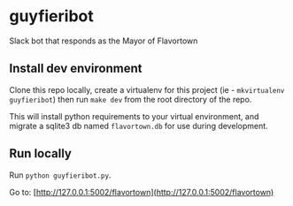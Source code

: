 # guyfieribot

Slack bot that responds as the Mayor of Flavortown

## Install dev environment

Clone this repo locally, create a virtualenv for this project (ie - `mkvirtualenv guyfieribot`) then run `make dev` from the root directory of the repo.  

This will install python requirements to your virtual environment, and migrate a sqlite3 db named `flavortown.db` for use during development.

## Run locally

Run `python guyfieribot.py`.

Go to: [http://127.0.0.1:5002/flavortown](http://127.0.0.1:5002/flavortown)
